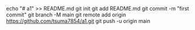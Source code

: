 echo "# a1" >> README.md
git init
git add README.md
git commit -m "first commit"
git branch -M main
git remote add origin https://github.com/tsuma7854/a1.git
git push -u origin main

